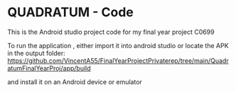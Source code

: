 QUADRATUM - Code
==================================
This is the Android studio project code for my final year project C0699

To run the application , either import it into android studio 
or
locate the APK in the output folder:
https://github.com/VincentA55/FinalYearProjectPrivaterep/tree/main/QuadratumFinalYearProj/app/build

and install it on an Android device or emulator



